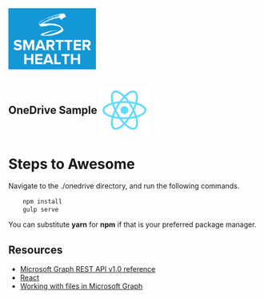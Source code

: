 <img src="../smartterhealth.png" width="175" />

## OneDrive Sample <img src="../react.png" width="100" valign="middle" />

# Steps to Awesome

Navigate to the ./onedrive directory, and run the following commands.

```
	npm install
	gulp serve
```

You can substitute **yarn** for **npm** if that is your preferred package manager.

## Resources
* [Microsoft Graph REST API v1.0 reference](https://docs.microsoft.com/en-us/graph/api/overview?view=graph-rest-1.0) 
* [React]
* [Working with files in Microsoft Graph](https://docs.microsoft.com/en-us/graph/api/resources/onedrive?view=graph-rest-1.0)

 [React]: htps://reactjs.org
